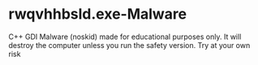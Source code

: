# rwqvhhbsld.exe-Malware
C++ GDI Malware (noskid) made for educational purposes only. It will destroy the computer unless you run the safety version. Try at your own risk
